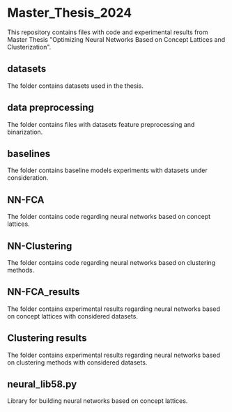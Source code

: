 # Master_Thesis_2024
This repository contains files with code and experimental results from Master Thesis "Optimizing Neural Networks Based on Concept Lattices and Clusterization".

## datasets
The folder contains datasets used in the thesis.

## data preprocessing
The folder contains files with datasets feature preprocessing and binarization. 

## baselines
The folder contains baseline models experiments with datasets under consideration.

## NN-FCA
The folder contains code regarding neural networks based on concept lattices.

## NN-Clustering
The folder contains code regarding neural networks based on clustering methods.

## NN-FCA_results
The folder contains experimental results regarding neural networks based on concept lattices with considered datasets.

## Clustering results
The folder contains experimental results  regarding neural networks based on clustering methods with considered datasets.

## neural_lib58.py
Library for building neural networks based on concept lattices.
